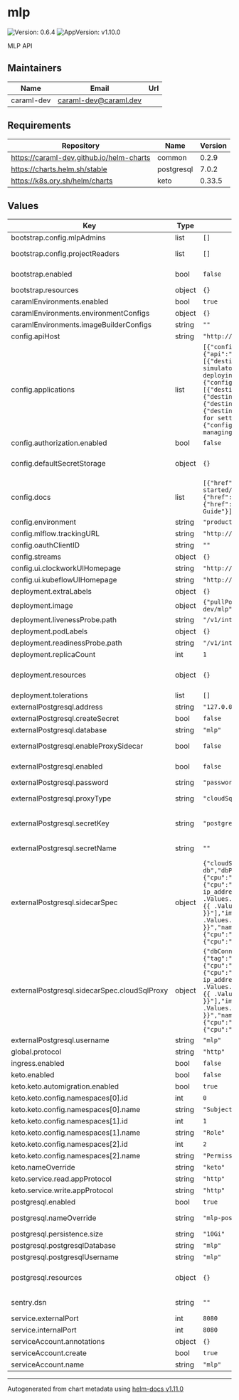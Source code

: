 # mlp

![Version: 0.6.4](https://img.shields.io/badge/Version-0.6.4-informational?style=flat-square) ![AppVersion: v1.10.0](https://img.shields.io/badge/AppVersion-v1.10.0-informational?style=flat-square)

MLP API

## Maintainers

| Name | Email | Url |
| ---- | ------ | --- |
| caraml-dev | <caraml-dev@caraml.dev> |  |

## Requirements

| Repository | Name | Version |
|------------|------|---------|
| https://caraml-dev.github.io/helm-charts | common | 0.2.9 |
| https://charts.helm.sh/stable | postgresql | 7.0.2 |
| https://k8s.ory.sh/helm/charts | keto | 0.33.5 |

## Values

| Key | Type | Default | Description |
|-----|------|---------|-------------|
| bootstrap.config.mlpAdmins | list | `[]` | List of members to be assigned mlp.administrator role |
| bootstrap.config.projectReaders | list | `[]` | List of members to be assigned mlp.projects.reader role |
| bootstrap.enabled | bool | `false` | if true, a Job will be created to bootstrap keto with mlp specific relation tuples |
| bootstrap.resources | object | `{}` |  |
| caramlEnvironments.enabled | bool | `true` |  |
| caramlEnvironments.environmentConfigs | object | `{}` |  |
| caramlEnvironments.imageBuilderConfigs | string | `""` |  |
| config.apiHost | string | `"http://mlp/v1"` |  |
| config.applications | list | `[{"configuration":{"api":"/api/merlin/v1","iconName":"machineLearningApp","navigation":[{"destination":"/models","label":"Models"},{"destination":"/transformer-simulator","label":"Transformer Simulator"}]},"description":"Platform for deploying machine learning models","homepage":"/merlin","name":"Merlin"},{"configuration":{"api":"/api/turing/v1","iconName":"graphApp","navigation":[{"destination":"/routers","label":"Routers"},{"destination":"/ensemblers","label":"Ensemblers"},{"destination":"/jobs","label":"Ensembling Jobs"},{"destination":"/experiments","label":"Experiments"}]},"description":"Platform for setting up ML experiments","homepage":"/turing","name":"Turing"},{"configuration":{"iconName":"pipelineApp"},"description":"Platform for managing ML pipelines","homepage":"/pipeline","name":"Pipelines"}]` | Enabled CaraML applications |
| config.authorization.enabled | bool | `false` |  |
| config.defaultSecretStorage | object | `{}` | Default Secret Storage for storing secrets. Supported values: "vault". If not specified, secrets will be stored as "internal" secret |
| config.docs | list | `[{"href":"https://github.com/gojek/merlin/blob/main/docs/getting-started/README.md","label":"Merlin User Guide"},{"href":"https://github.com/gojek/turing","label":"Turing User Guide"},{"href":"https://docs.feast.dev/user-guide/overview","label":"Feast User Guide"}]` | Documentation list for caraml components |
| config.environment | string | `"production"` |  |
| config.mlflow.trackingURL | string | `"http://mlflow.mlp"` |  |
| config.oauthClientID | string | `""` | OAuth client id for login |
| config.streams | object | `{}` | Streams list |
| config.ui.clockworkUIHomepage | string | `"http://clockwork.dev"` |  |
| config.ui.kubeflowUIHomepage | string | `"http://kubeflow.org"` |  |
| deployment.extraLabels | object | `{}` | Additional labels to apply on the deployment |
| deployment.image | object | `{"pullPolicy":"IfNotPresent","registry":"ghcr.io","repository":"caraml-dev/mlp","tag":"v1.10.1"}` | mlp image related configs |
| deployment.livenessProbe.path | string | `"/v1/internal/live"` |  |
| deployment.podLabels | object | `{}` | Additional labels to apply on the pod level |
| deployment.readinessProbe.path | string | `"/v1/internal/ready"` |  |
| deployment.replicaCount | int | `1` |  |
| deployment.resources | object | `{}` | Configure resource requests and limits, Ref: http://kubernetes.io/docs/user-guide/compute-resources/ |
| deployment.tolerations | list | `[]` |  |
| externalPostgresql.address | string | `"127.0.0.1"` | Host address for the External postgres |
| externalPostgresql.createSecret | bool | `false` |  |
| externalPostgresql.database | string | `"mlp"` | External postgres database schema |
| externalPostgresql.enableProxySidecar | bool | `false` | Enable if you want to configure a sidecar for creating a proxy for your db connections. |
| externalPostgresql.enabled | bool | `false` | If you would like to use an external postgres database, enable it here using this |
| externalPostgresql.password | string | `"password"` |  |
| externalPostgresql.proxyType | string | `"cloudSqlProxy"` | Type of sidecar to be created, mentioned type needs to have the spec below. |
| externalPostgresql.secretKey | string | `"postgresql-password"` | If a secret is created by external systems (eg. Vault)., mention the key under which password is stored in secret (eg. postgresql-password) |
| externalPostgresql.secretName | string | `""` | If a secret is created by external systems (eg. Vault)., mention the secret name here |
| externalPostgresql.sidecarSpec | object | `{"cloudSqlProxy":{"dbConnectionName":"asia-east-1:mlp-db","dbPort":5432,"image":{"tag":"1.33.2"},"resources":{"limits":{"cpu":"1000m","memory":"1G"},"requests":{"cpu":"200m","memory":"512Mi"}},"spec":[{"command":["/cloud_sql_proxy","-ip_address_types=PRIVATE","-log_debug_stdout","-instances={{ .Values.externalPostgresql.sidecarSpec.cloudSqlProxy.dbConnectionName }}=tcp:{{ .Values.externalPostgresql.sidecarSpec.cloudSqlProxy.dbPort }}"],"image":"gcr.io/cloudsql-docker/gce-proxy:{{ .Values.externalPostgresql.sidecarSpec.cloudSqlProxy.image.tag }}","name":"cloud-sql-proxy","resources":{"limits":{"cpu":"1000m","memory":"1G"},"requests":{"cpu":"200m","memory":"512Mi"}},"securityContext":{"runAsNonRoot":true}}]}}` | container spec for the sidecar |
| externalPostgresql.sidecarSpec.cloudSqlProxy | object | `{"dbConnectionName":"asia-east-1:mlp-db","dbPort":5432,"image":{"tag":"1.33.2"},"resources":{"limits":{"cpu":"1000m","memory":"1G"},"requests":{"cpu":"200m","memory":"512Mi"}},"spec":[{"command":["/cloud_sql_proxy","-ip_address_types=PRIVATE","-log_debug_stdout","-instances={{ .Values.externalPostgresql.sidecarSpec.cloudSqlProxy.dbConnectionName }}=tcp:{{ .Values.externalPostgresql.sidecarSpec.cloudSqlProxy.dbPort }}"],"image":"gcr.io/cloudsql-docker/gce-proxy:{{ .Values.externalPostgresql.sidecarSpec.cloudSqlProxy.image.tag }}","name":"cloud-sql-proxy","resources":{"limits":{"cpu":"1000m","memory":"1G"},"requests":{"cpu":"200m","memory":"512Mi"}},"securityContext":{"runAsNonRoot":true}}]}` | container spec for the Google CloudSQL auth proxy sidecar, ref: https://cloud.google.com/sql/docs/postgres/connect-kubernetes-engine |
| externalPostgresql.username | string | `"mlp"` | External postgres database user |
| global.protocol | string | `"http"` |  |
| ingress.enabled | bool | `false` |  |
| keto.enabled | bool | `false` | Enable creating mlp specific keto instance |
| keto.keto.automigration.enabled | bool | `true` |  |
| keto.keto.config.namespaces[0].id | int | `0` |  |
| keto.keto.config.namespaces[0].name | string | `"Subject"` |  |
| keto.keto.config.namespaces[1].id | int | `1` |  |
| keto.keto.config.namespaces[1].name | string | `"Role"` |  |
| keto.keto.config.namespaces[2].id | int | `2` |  |
| keto.keto.config.namespaces[2].name | string | `"Permission"` |  |
| keto.nameOverride | string | `"keto"` |  |
| keto.service.read.appProtocol | string | `"http"` |  |
| keto.service.write.appProtocol | string | `"http"` |  |
| postgresql.enabled | bool | `true` | Enable creating mlp specific postgres instance |
| postgresql.nameOverride | string | `"mlp-postgresql"` | override the name here so that db gets created like <release_name>-mlp-postgresql |
| postgresql.persistence.size | string | `"10Gi"` |  |
| postgresql.postgresqlDatabase | string | `"mlp"` |  |
| postgresql.postgresqlUsername | string | `"mlp"` |  |
| postgresql.resources | object | `{}` | Configure resource requests and limits, Ref: http://kubernetes.io/docs/user-guide/compute-resources/ |
| sentry.dsn | string | `""` | Sentry DSN value used by both Turing API and Turing UI |
| service.externalPort | int | `8080` |  |
| service.internalPort | int | `8080` |  |
| serviceAccount.annotations | object | `{}` |  |
| serviceAccount.create | bool | `true` |  |
| serviceAccount.name | string | `"mlp"` |  |

----------------------------------------------
Autogenerated from chart metadata using [helm-docs v1.11.0](https://github.com/norwoodj/helm-docs/releases/v1.11.0)
